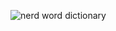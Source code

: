 ![nerd word dictionary](https://github.com/lazarevkristijan/lazarevkristijan/assets/133780727/4777c2c2-841a-4830-87c3-4f733b5892e6)
